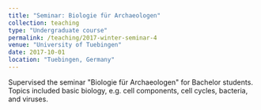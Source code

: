 ```yaml
---
title: "Seminar: Biologie für Archaeologen"
collection: teaching
type: "Undergraduate course"
permalink: /teaching/2017-winter-seminar-4
venue: "University of Tuebingen"
date: 2017-10-01
location: "Tuebingen, Germany"
---
```


Supervised the seminar "Biologie für Archaeologen" for Bachelor students. Topics included basic biology, e.g. cell components, cell cycles, bacteria, and viruses.    